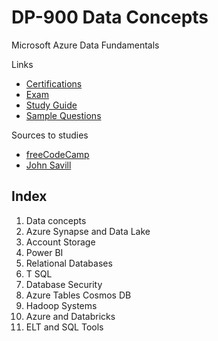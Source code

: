# DP-900 Data Concepts

Microsoft Azure Data Fundamentals

Links

* [Certifications](https://learn.microsoft.com/en-us/certifications/azure-data-fundamentals/)
* [Exam](https://learn.microsoft.com/en-us/certifications/exams/dp-900)
* [Study Guide](https://query.prod.cms.rt.microsoft.com/cms/api/am/binary/RE4wsKZ)
* [Sample Questions](https://learn.microsoft.com/en-us/certifications/resources/dp-900-sample-questions)

Sources to studies

* [freeCodeCamp](https://www.youtube.com/watch?v=P3qmqUZJ7l0)
* [John Savill](https://www.youtube.com/watch?v=0gtpasITVnk)

## Index

1. Data concepts
2. Azure Synapse and Data Lake
3. Account Storage
4. Power BI
5. Relational Databases
6. T SQL
7. Database Security
8. Azure Tables Cosmos DB
9. Hadoop Systems
10. Azure and Databricks
11. ELT and SQL Tools
